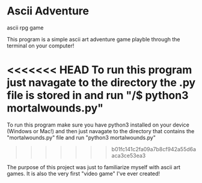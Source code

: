 # Ascii Adventure
ascii rpg game

This program is a simple ascii art adventure game playble through the terminal on your computer!

<<<<<<< HEAD
To run this program just navagate to the directory the .py file is stored in and run "/$ python3 mortalwounds.py"
=======
To run this program make sure you have python3 installed on your device (Windows or Mac!) and then just navagate to the directory that contains the "mortalwounds.py" file and run "python3 mortalwounds.py"
>>>>>>> b01fc141c2fa09a7b8cf942a55d6aaca3ce53ea3

The purpose of this project was just to familiarize myself with ascii art games. It is also the very first "video game" I've ever created!
